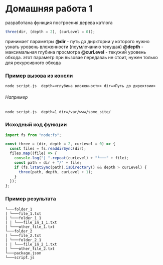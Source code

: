 # Домашняя работа 1

разработана функция построения дерева катлога

```javascript
three(dir, (depth = 2), (curLevel = 0));
```

принимает параметры
**@dir** - путь до дирктории у которого нужно узнать уровень вложенности (поумлочанию текущая)
**@depth** - максимальная глубина просмотра
**@curLevel** - текужий уровень обхода. этот параметр при вызовае передаваь не стоит, нужен только для рекурсивного обхода

### Пример вызова из консли

```node
node script.js  depth=<глубина вложенности> dir=<Путь до директоии>
```

###### Например

```node
node script.js  depth=1 dir=/var/www/some_site/
```

### Исходный код функции

```javascript
import fs from "node:fs";

const three = (dir, depth = 2, curLevel = 0) => {
  const files = fs.readdirSync(dir);
  files.map((file) => {
    console.log("| ".repeat(curLevel) + "└───" + file);
    const path = dir + "/" + file;
    if (fs.lstatSync(path).isDirectory() && depth > curLevel) {
      three(path, depth, curLevel + 1);
    }
  });
};
```

### Пример результата

```
└───folder_1
| └───file_1.txt
| └───folder_1_1
| | └───file_in_1_1.txt
| └───other_file_1.txt
└───folder_2
| └───file_2.txt
| └───folder_2_1
| | └───file_in_2_1.txt
| └───other_file_2.txt
└───package.json
└───script.js
```
